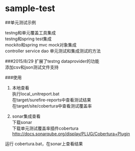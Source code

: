 # sample-test

##单元测试示例<br/>

testng和单元覆盖工具集成 <br/>
testng和spring test集成 <br/>
mockito和spring mvc mock对象集成 <br/>
controller service dao 单元测试和集成测试的方法<br/>


###2015/8/29
扩展了testng dataprovider的功能<br/>
添加csv和json测试文件支持  <br/>




###使用
1. 本地查看<br/>
执行local_unitreport.bat <br/>
在target/surefire-reports中查看测试结果<br/>
在target/site/cobertura中查看测试覆盖率<br/>

2. sonar集成查看<br/>
下载sonar<br/>
下载单元测试覆盖率插件cobertura<br/>
http://docs.sonarqube.org/display/PLUG/Cobertura+Plugin<br/>

运行 cobertura.bat，在sonar上查看结果<br/>
